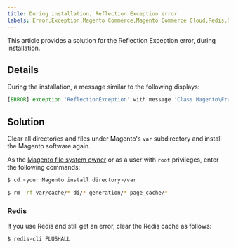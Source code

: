 ```yaml
---
title: During installation, Reflection Exception error
labels: Error,Exception,Magento Commerce,Magento Commerce Cloud,Redis,Reflection,cache,how to,installation
---
```


This article provides a solution for the Reflection Exception error, during installation.

<h2 id="details">Details</h2>

During the installation, a message similar to the following displays:

```php
[ERROR] exception 'ReflectionException' with message 'Class Magento\Framework\StoreManagerInterface does not exist' in /<path>/lib/internal/Magento/Framework/Code/Reader/ClassReader.php
```

<h2 id="solution">Solution</h2>

Clear all directories and files under Magento's `var` subdirectory and install the Magento software again.

As the [Magento file system owner](https://devdocs.magento.com/guides/v2.3/install-gde/prereq/file-sys-perms-over.html) or as a user with `root` privileges, enter the following commands:

```bash
$ cd <your Magento install directory>/var
```

```bash
$ rm -rf var/cache/* di/* generation/* page_cache/*
```

<h3 id="redis">Redis</h3>

If you use Redis and still get an error, clear the Redis cache as follows:

```bash
$ redis-cli FLUSHALL
```